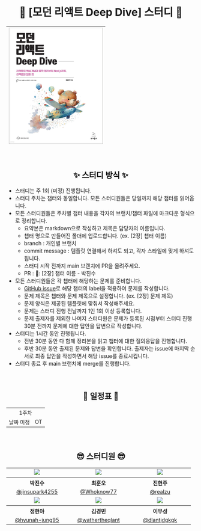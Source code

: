 <div align="center">

# 🐻 [모던 리액트 Deep Dive] 스터디 🐻

| <img src="./assets/deepdive.jpeg" width="250px" /> |
| ------------------------------------------------- |

<br />

## ✨ 스터디 방식 ✨

<div align="left">

- 스터디는 주 1회 (미정) 진행됩니다.
- 스터디 주차는 챕터와 동일합니다. 모든 스터디원들은 당일까지 해당 챕터를 읽어옵니다.
- 모든 스터디원들은 주차별 챕터 내용을 각자의 브랜치/챕터 파일에 마크다운 형식으로 정리합니다.
  - 요약본은 markdown으로 작성하고 제목은 담당자의 이름입니다.
  - 챕터 명으로 만들어진 폴더에 업로드합니다. (ex. [2장] 챕터 이름)
  - branch : 개인별 브랜치
  - commit message : 템플릿 연결해서 하셔도 되고, 각자 스타일에 맞게 하셔도 됩니다.
  - 스터디 시작 전까지 main 브랜치에 PR을 올려주세요.
  - PR : 🌱: [2장] 챕터 이름 - 박진수
- 모든 스터디원들은 각 챕터에 해당하는 문제를 준비합니다.
  - [GitHub issue](https://github.com/React-DeepDive/DeepDive/issues)로 해당 챕터의 label을 적용하여 문제를 작성합니다.
  - 문제 제목은 챕터와 문제 제목으로 설정합니다. (ex. [2장] 문제 제목)
  - 문제 양식은 제공된 템플릿에 맞춰서 작성해주세요.
  - 문제는 스터디 진행 전날까지 1인 1회 이상 등록합니다.
  - 문제 출제자를 제외한 나머지 스터디원은 문제가 등록된 시점부터 스터디 진행 30분 전까지 문제에 대한 답안을 답변으로 작성합니다.
- 스터디는 1시간 동안 진행됩니다.
  - 전반 30분 동안 다 함께 정리본을 읽고 챕터에 대한 질의응답을 진행합니다.
  - 후반 30분 동안 출제된 문제와 답변을 확인합니다. 출제자는 issue에 마지막 순서로 최종 답안을 작성하면서 해당 issue를 종료시킵니다.
- 스터디 종료 후 main 브랜치에 merge를 진행합니다.

</div>

<br />

## 📅 일정표 📅

<table>
<tbody>
<tr>
<td align="center" colspan="5">1주차</td>
</tr>
<tr>
<td align="center">날짜 미정</td>
<td colspan="4">OT</td>
</tr>
</tbody>
</table>

<br />

## 😎 스터디원 😎

<table>
<tbody>
<tr>
    <td align="center"><img src="https://avatars.githubusercontent.com/u/116702892?v=4" width="120" /></td>
    <td align="center"><img src="https://avatars.githubusercontent.com/u/106851561?v=4" width="120" /></td>
    <td align="center"><img src="https://avatars.githubusercontent.com/u/97022695?v=4" width="120" /></td>
</tr>
<tr>
    <th align="center">박진수</th>
    <th align="center">최훈오</th>
    <th align="center">진현주</th>
</tr>
<tr>
    <td align="center" width="150"><a href="https://github.com/jinsupark4255">@jinsupark4255</a></td>
    <td align="center" width="150"><a href="https://github.com/Whoknow77">@Whoknow77</a></td>
    <td align="center" width="150"><a href="https://github.com/realzu">@realzu</a></td>
</tr>
<tr>
    <td align="center"><img src="https://avatars.githubusercontent.com/u/99706343?v=4" width="120" /></td>
    <td align="center"><img src="https://avatars.githubusercontent.com/u/49507512?v=4" width="120" /></td>
    <td align="center"><img src="https://avatars.githubusercontent.com/u/79708688?v=4" width="120" /></td>
</tr>
<tr>
    <th align="center">정현아</th>
    <th align="center">김경민</th>
    <th align="center">이무성</th>
</tr>
<tr>
    <td align="center" width="150"><a href="https://github.com/hyunah-jung95">@hyunah-jung95</a></td>
    <td align="center" width="150"><a href="https://github.com/wathertheqlant">@wathertheqlant</a></td>
    <td align="center" width="150"><a href="https://github.com/dlantjdgkgk">@dlantjdgkgk</a></td>
</tr>
</tbody>
</table>


</div>
